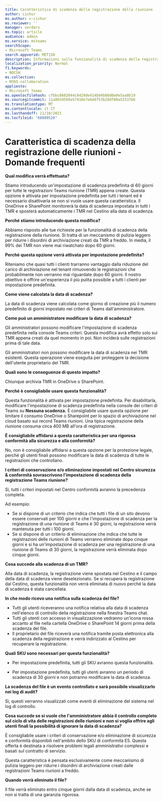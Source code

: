 ```yaml
---
title: Caratteristica di scadenza della registrazione della riunione
author: cichur
ms.author: v-cichur
ms.reviewer: ''
manager: serdars
ms.topic: article
audience: admin
ms.service: msteams
searchScope:
- Microsoft Teams
search.appverid: MET150
description: Informazioni sulla funzionalità di scadenza della registrazione della riunione in Microsoft Teams.
localization_priority: Normal
f1.keywords:
- NOCSH
ms.collection:
- M365-collaboration
appliesto:
- Microsoft Teams
ms.openlocfilehash: cfbbc8602044c0429de414b94b88d0e0e5aa8b19
ms.sourcegitcommit: 11a803d569a57410e7e648f53b28df80a53337b6
ms.translationtype: MT
ms.contentlocale: it-IT
ms.lasthandoff: 11/10/2021
ms.locfileid: "60889526"
---
```

# <a name="meeting-recording-expiration-feature---frequently-asked-questions"></a>Caratteristica di scadenza della registrazione delle riunioni - Domande frequenti

**Qual modifica verrà effettuata?**

Stiamo introducendo un'impostazione di scadenza predefinita  di 60 giorni per tutte le registrazioni Teams riunione (TMR) appena create. Questa opzione è attivata per impostazione predefinita per tutti i tenant ed è necessario disattivarla se non si vuole usare questa caratteristica. Il OneDrive e SharePoint monitorerà la data di scadenza impostata in tutti i TMR e sposterà automaticamente i TMR nel Cestino alla data di scadenza.

**Perché stiamo introducendo questa modifica?**

Abbiamo risposto alle tue richieste per la funzionalità di scadenza della registrazione della riunione. Si tratta di un meccanismo di pulizia leggero per ridurre i disordini di archiviazione creati da TMR a freddo. In media, il 99% dei TMR non viene mai riwatchato dopo 60 giorni.

**Perché questa opzione verrà attivata per impostazione predefinita?**

Riteniamo che quasi tutti i clienti trarranno vantaggio dalla riduzione del carico di archiviazione nel tenant rimuovendo le registrazioni che probabilmente non verranno mai riguardate dopo 60 giorni. Il nostro obiettivo è offrire un'esperienza il più pulita possibile a tutti i clienti per impostazione predefinita.

**Come viene calcolata la data di scadenza?**

La data di scadenza viene calcolata come giorno di creazione più il numero predefinito di giorni impostato nei criteri di Teams dall'amministratore.

**Come può un amministratore modificare la data di scadenza?**

Gli amministratori possono modificare l'impostazione di scadenza predefinita nella console Teams criteri. Questa modifica avrà effetto solo sui TMR appena creati da quel momento in poi. Non inciderà sulle registrazioni prima di tale data.

Gli amministratori non possono modificare la data di scadenza nei TMR esistenti. Questa operazione viene eseguita per proteggere la decisione dell'utente proprietario del TMR.

**Quali sono le conseguenze di questo impatto?**

Chiunque archivia TMR in OneDrive o SharePoint.

**Perché è consigliabile usare questa funzionalità?**

Questa funzionalità è attivata per impostazione predefinita. Per disabilitarla, modificare l'impostazione di scadenza predefinita nella console dei criteri di Teams su **Nessuna scadenza.**
È consigliabile usare questa opzione per limitare il consumo OneDrive o Sharepoint per lo spazio di archiviazione nel cloud basato sui record Teams riunioni. Una tipica registrazione della riunione consuma circa 400 MB all'ora di registrazione.

**È consigliabile affidarsi a questa caratteristica per una rigorosa conformità alla sicurezza e alla conformità?**

No, non è consigliabile affidarsi a questa opzione per la protezione legale, perché gli utenti finali possono modificare la data di scadenza di tutte le registrazioni che controllano.

**I criteri di conservazione e/o eliminazione impostati nel Centro sicurezza & conformità sovrascrivono l'impostazione di scadenza della registrazione Teams riunione?**

Sì, tutti i criteri impostati nel Centro conformità avranno la precedenza completa.

Ad esempio:

- Se si dispone di un criterio che indica che tutti i file di un sito devono essere conservati per 100 giorni e che l'impostazione di scadenza per la registrazione di una riunione di Teams è 30 giorni, la registrazione verrà mantenuta per tutti i 100 giorni.
- Se si dispone di un criterio di eliminazione che indica che tutte le registrazioni delle riunioni di Teams verranno eliminate dopo cinque giorni e si ha un'impostazione di scadenza per una registrazione di una riunione di Teams di 30 giorni, la registrazione verrà eliminata dopo cinque giorni.

**Cosa succede alla scadenza di un TMR?**

Alla data di scadenza, la registrazione viene spostata nel Cestino e il campo della data di scadenza viene deselezionato. Se si recupera la registrazione dal Cestino, questa funzionalità non verrà eliminata di nuovo perché la data di scadenza è stata cancellata.

**In che modo ricevo una notifica sulla scadenza del file?**

- Tutti gli utenti riceveranno una notifica relativa alla data di scadenza nell'elenco di controllo della registrazione nella finestra Teams chat.
- Tutti gli utenti con accesso in visualizzazione vedranno un'icona rossa accanto al file nella cartella OneDrive o SharePoint 14 giorni prima della scadenza del file.
- Il proprietario del file riceverà una notifica tramite posta elettronica alla scadenza della registrazione e verrà indirizzato al Cestino per recuperare la registrazione.

**Quali SKU sono necessari per questa funzionalità?**

- Per impostazione predefinita, tutti gli SKU avranno questa funzionalità.

- Per impostazione predefinita, tutti gli utenti avranno un periodo di scadenza di 30 giorni e non potranno modificare la data di scadenza.

**La scadenza del file è un evento controllato e sarà possibile visualizzarlo nei log di audit?**

Sì, questi verranno visualizzati come eventi di eliminazione del sistema nel log di controllo.

**Cosa succede se si vuole che l'amministratore abbia il controllo completo sul ciclo di vita delle registrazioni delle riunioni e non si voglia offrire agli utenti finali la possibilità di ignorare la data di scadenza?**

È consigliabile usare i criteri di conservazione e/o eliminazione di sicurezza e conformità disponibili nell'ambito dello SKU di conformità E5. Questa offerta è destinata a risolvere problemi legali amministrativi complessi e basati sul contratto di servizio.

Questa caratteristica è pensata esclusivamente come meccanismo di pulizia leggero per ridurre i disordini di archiviazione creati dalle registrazioni Teams riunioni a freddo.

**Quando verrà eliminato il file?**

Il file verrà eliminato entro cinque giorni dalla data di scadenza, anche se non si tratta di una garanzia rigorosa.
